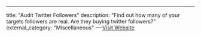 ---
title: "Audit Twitter Followers"
description: "Find out how many of your targets followers are real. Are they buying twitter followers?"
external_category: "Miscellaneous"
---[Visit Website](https://www.twitteraudit.com)

